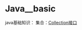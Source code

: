 # Java__basic
java基础知识：
  集合：[Collection接口](https://app.diagrams.net/#Hlxbzy666666%2FJava__basic%2Fmaster%2FCollection%2F%E9%9B%86%E5%90%88%E5%B1%82%E6%AC%A1%E7%BB%93%E6%9E%84%E5%9B%BE%2F%E9%9B%86%E5%90%88%E5%B1%82%E7%BA%A7%E5%85%B3%E7%B3%BB.png
)
